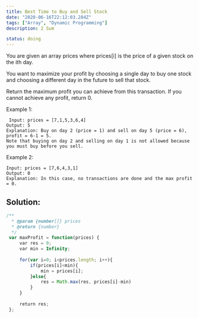 ```yaml
---
title: Best Time to Buy and Sell Stock
date: "2020-06-16T22:12:03.284Z"
tags: ["Array", "Dynamic Programming"]
description: 2 Sum

status: doing
---
```


You are given an array prices where prices[i] is the price of a given stock on the ith day.

You want to maximize your profit by choosing a single day to buy one stock and choosing a different day in the future to sell that stock.

Return the maximum profit you can achieve from this transaction. If you cannot achieve any profit, return 0.

Example 1:

```
 Input: prices = [7,1,5,3,6,4]
Output: 5
Explanation: Buy on day 2 (price = 1) and sell on day 5 (price = 6), profit = 6-1 = 5.
Note that buying on day 2 and selling on day 1 is not allowed because you must buy before you sell.

```

Example 2:

```
Input: prices = [7,6,4,3,1]
Output: 0
Explanation: In this case, no transactions are done and the max profit = 0.

```

## Solution:

```javascript
/**
  * @param {number[]} prices
  * @return {number}
  */
 var maxProfit = function(prices) {
     var res = 0;
     var min = Infinity;
     
     for(var i=0; i<prices.length; i++){
         if(prices[i]<min){
             min = prices[i];
         }else{
             res = Math.max(res, prices[i]-min)
         }
     }
     
     return res;
 };
 ​
```
